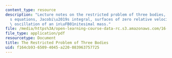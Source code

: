 ```yaml
---
content_type: resource
description: "Lecture notes on the restricted problem of three bodies, Jacobi\u2019\
  s equations, Jacobi\u2019s integral, surfaces of zero relative velocity, and rectilinear\
  \ oscillation of an in\uFB01nitesimal mass."
file: /media/https%3A/open-learning-course-data-rc.s3.amazonaws.com/16-346-astrodynamics-fall-2008/f164cb9365094045a220083963757725_lec_25.pdf
file_type: application/pdf
resourcetype: Document
title: The Restricted Problem of Three Bodies
uid: f164cb93-6509-4045-a220-083963757725
---
```

